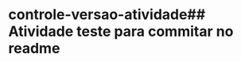 # controle-versao-atividade# #   A t i v i d a d e   t e s t e   p a r a   c o m m i t a r   n o   r e a d m e  
 